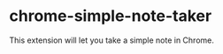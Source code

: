 chrome-simple-note-taker
========================

This extension will let you take a simple note in Chrome.

